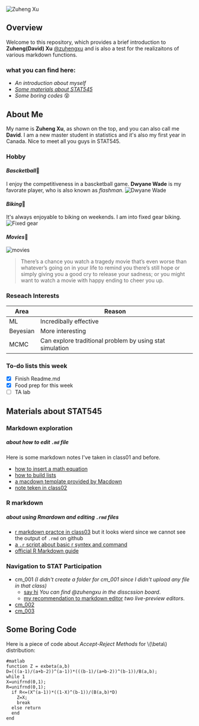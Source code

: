 ![Zuheng Xu](http://www.yishuzi.com/i/11/1033.png?0912110552678)


## Overview

Welcome to this repository, which provides a brief introduction to **Zuheng(David) Xu** [@zuhengxu](https://github.com/zuhengxu) and is also a test for the realizaitons of various markdown functions.

### what you can find here:
* *An introduction about myself*
* *[Some materials about STAT545](https://github.com/zuhengxu/STAT545_participation)*
* *Some boring codes* :dizzy_face:

## About Me 
My name is **Zuheng Xu**, as shown on the top, and you can also call me **David**. I am a new master student in statistics and it's also my first year in Canada. Nice to meet all you guys in STAT545.

### Hobby
#### *Bascketball*:basketball:
I enjoy the competitiveness in a bascketball game. **Dwyane Wade** is my favorate player, who is also known as *flashman*.
![Dwyane Wade](http://hauteliving.com/wp-content/uploads/2018/02/IMG_0417.jpg)

  
#### *Biking*:bicyclist:
It's always enjoyable to biking on weekends. I am into fixed gear biking.
![Fixed gear](http://78.media.tumblr.com/7615d8f73ef8109a79f4f1f379a0675f/tumblr_n5ugj5Vh3Y1qd8i4ko1_400.gif)

#### *Movies*:movie_camera:
![movies](https://qph.fs.quoracdn.net/main-qimg-51ed1bcde002dca611ea48918e008401) 

> There’s a chance you watch a tragedy movie that’s even worse than whatever’s going on in your life to remind you there’s still hope or simply giving you a good cry to release your sadness; or you might want to watch a movie with happy ending to cheer you up. 

### Reseach Interests
| **Area** | **Reason**                        |
|------------------------|--------------------------|
| ML|Incredibally effective    |
|Beyesian | More interesting  |
| MCMC   | Can explore traditional problem by using stat simulation|


### To-do lists this week
- [x] Finish Readme.md
- [x] Food prep for this week 
- [ ] TA lab

## Materials about STAT545

### Markdown exploration 
##### about how to edit `.md` file 
Here is some markdown notes I've taken in class01 and before.
* [how to insert a math equation](https://github.com/zuhengxu/STAT545_participation/blob/master/Markdown%20Math%20equations.md)
* [how to build lists](https://github.com/zuhengxu/STAT545_participation/blob/master/lists.md)
* [a macdown template provided by Macdown](https://github.com/zuhengxu/STAT545_participation/blob/master/markdown%20template.md)
* [note teken in class02](https://github.com/zuhengxu/STAT545_participation/blob/master/md%20explorer/md%20explorer.md)


### R markdown
##### about using Rmardown and editing `.rmd` files 
* [r markdown practce in class03](https://github.com/zuhengxu/STAT545_participation/blob/master/cm_003/in%20class%20excercise_sep11.Rmd) 
but it looks wierd since we cannot see the output of `.rmd` on github
* [a `.r` script about basic r syntex and command](https://github.com/zuhengxu/STAT545_participation/blob/master/cm_003/cm003-in%20class%20exercise-R.r)
* [official R Markdown guide](https://bookdown.org/yihui/rmarkdown/)

### Navigation to STAT Participation

* cm_001 *(I didn't create a folder for cm_001 since I didn't upload any file in that class)*
  * [say hi](https://github.com/STAT545-UBC/Discussion-Internal/issues/2) *You can find @zuhengxu in the disscssion board*.
  * [my recommendation to markdown editor](https://github.com/STAT545-UBC/Discussion-Internal/issues/6) *two live-preview editors*.
* [cm_002](https://github.com/zuhengxu/STAT545_participation/tree/master/cm_002)
* [cm_003](https://github.com/zuhengxu/STAT545_participation/tree/master/cm_003)


## Some Boring Code

<script type="text/javascript" src="http://cdn.mathjax.org/mathjax/latest/MathJax.js?config=default"></script>

Here is a piece of code about *Accept-Reject Methods* for \\(\beta\\) distribution: 

```
#matlab
function Z = exbeta(a,b) 
D=(((a-1)/(a+b-2))^(a-1))*(((b-1)/(a+b-2))^(b-1))/B(a,b);
while 1
X=unifrnd(0,1);
R=unifrnd(0,1);
  if R<=(X^(a-1))*((1-X)^(b-1))/(B(a,b)*D)
    Z=X;
    break
  else return
  end
end
```
